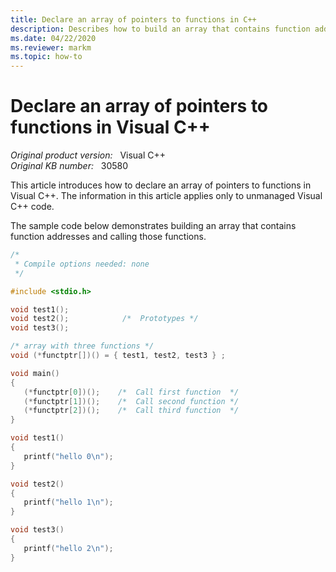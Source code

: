```yaml
---
title: Declare an array of pointers to functions in C++
description: Describes how to build an array that contains function addresses and call those functions in Visual C++.
ms.date: 04/22/2020
ms.reviewer: markm
ms.topic: how-to
---
```

# Declare an array of pointers to functions in Visual C++

_Original product version:_ &nbsp; Visual C++  
_Original KB number:_ &nbsp; 30580

This article introduces how to declare an array of pointers to functions in Visual C++. The information in this article applies only to unmanaged Visual C++ code.

The sample code below demonstrates building an array that contains function addresses and calling those functions.

```cpp
/*
 * Compile options needed: none
 */

#include <stdio.h>

void test1();
void test2();            /*  Prototypes */
void test3();

/* array with three functions */
void (*functptr[])() = { test1, test2, test3 } ;

void main()
{
   (*functptr[0])();    /*  Call first function  */
   (*functptr[1])();    /*  Call second function */
   (*functptr[2])();    /*  Call third function  */
}

void test1()
{
   printf("hello 0\n");
}

void test2()
{
   printf("hello 1\n");
}

void test3()
{
   printf("hello 2\n");
}
```

